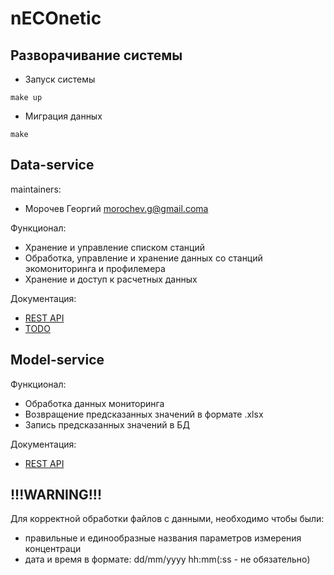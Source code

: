 # nECOnetic

## Разворачивание системы

* Запуск системы
```
make up
```
* Миграция данных
```
make 
```

## Data-service

maintainers:

- Морочев Георгий morochev.g@gmail.coma

Функционал:
* Хранение и управление списком станций
* Обработка, управление и хранение данных со станций экомониторинга и профилемера
* Хранение и доступ к расчетных данных

Документация:
 * [REST API](data-service/docs/API.md)
 * [TODO](data-service/docs/TODO.md)


## Model-service

Функционал:
* Обработка данных мониторинга
* Возвращение предсказанных значений в формате .xlsx
* Запись предсказанных значений в БД

Документация:
 * [REST API](model-service/docs/API_model.md)

## !!!WARNING!!!

Для корректной обработки файлов с данными, необходимо чтобы были:
- правильные и единообразные названия параметров измерения концентраци
- дата и время в формате: dd/mm/yyyy hh:mm(:ss - не обязательно)


